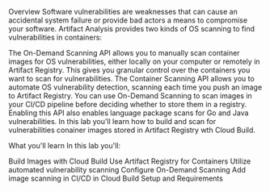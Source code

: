 Overview
Software vulnerabilities are weaknesses that can cause an accidental system failure or provide bad actors a means to compromise your software. Artifact Analysis provides two kinds of OS scanning to find vulnerabilities in containers:

The On-Demand Scanning API allows you to manually scan container images for OS vulnerabilities, either locally on your computer or remotely in Artifact Registry. This gives you granular control over the containers you want to scan for vulnerabilities.
The Container Scanning API allows you to automate OS vulnerability detection, scanning each time you push an image to Artifact Registry. You can use On-Demand Scanning to scan images in your CI/CD pipeline before deciding whether to store them in a registry. Enabling this API also enables language package scans for Go and Java vulnerabilities.
In this lab you'll learn how to build and scan for vulnerabilities conainer images stored in Artifact Registry wth Cloud Build.

What you'll learn
In this lab you'll:

Build Images with Cloud Build
Use Artifact Registry for Containers
Utilize automated vulnerability scanning
Configure On-Demand Scanning
Add image scanning in CI/CD in Cloud Build
Setup and Requirements
